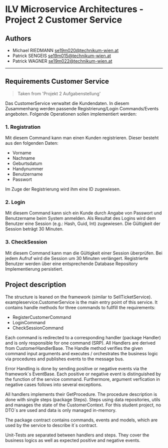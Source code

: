 
# ILV Microservice Architectures - Project 2 Customer Service

## Authors

* Michael RIEDMANN <se19m020@technikum-wien.at>
* Patrick SENGEIS <se19m015@technikum-wien.at>
* Patrick WAGNER <se19m022@technikum-wien.at>

---

## Requirements Customer Service

> Taken from 'Projekt 2 Aufgabenstellung'

Das CustomerService verwaltet die Kundendaten. In diesem Zusammenhang werden passende Registrierung/Login Commands/Events angeboten. Folgende Operationen sollen implementiert
werden:

### 1. Registration

Mit diesem Command kann man einen Kunden registrieren. Dieser besteht aus den folgenden Daten:

* Vorname
* Nachname
* Geburtsdatum
* Handynummer
* Benutzername
* Passwort

Im Zuge der Registrierung wird ihm eine ID zugewiesen.

### 2. Login

Mit diesem Command kann sich ein Kunde durch Angabe von Passwort und Benutzername beim System anmelden. Als Resultat des Logins wird dem Benutzer eine Session (e.g.: Hash, Guid, Int) zugewiesen. Die Gültigkeit der Session beträgt 30 Minuten.

### 3. CheckSession

Mit diesem Command kann man die Gültigkeit einer Session überprüfen. Bei jedem Aufruf wird die Session um 30 Minuten verlängert. Registrierte Benutzer werden über eine entsprechende Database Repository Implementierung persistiert.

## Project description

The structure is leaned on the framework (similar to SellTicketService).
exampleservice.CustomerService is the main entry point of this service. It contains handle methods for three commands to fullfill the requirements:

* RegisterCustomerCommand
* LoginCommand
* CheckSessionCommand

Each command is redirected to a corresponding handler (package Handler) and is only responsible for one command (SRP). All Handlers are derived from CustomerHandlerBase. The Handle method verifies the given command input arguments and executes / orchestrates the business logic via procedures and publishes events to the message bus.

Error Handling is done by sending positive or negative events via the framework´s EventBase. Each positive or negative event is distinguished by the function of the service command. Furthermore, argument verfication in negative cases follows into several exceptions.

All handlers implements their GetProcedure. The procedure description is done with single steps (package Steps). Steps using data repositories, utils and manages the state of the CustomerContext. For this student project, no DTO´s are used and data is only managed in-memory.

The package contract contains commands, events and models, which are used by the service to describe it´s contract.

Unit-Tests are separated between handlers and steps. They cover the business logics as well as expected positive and negative events.
